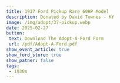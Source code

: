 ```yaml
---
title: 1937 Ford Pickup Rare 60HP Model
description: Donated by David Townes - KY
image: /img/adopt/37-pickup.webp
date: 2025-02-27
button: 
 text: Download The Adopt-A-Ford Form
 url: /pdf/Adopt-A-Ford.pdf
show_event_article: true
show_ford_store: true
show_patner: false
tags: 
 - 1930s
---
```


